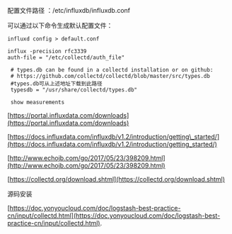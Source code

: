 配置文件路径 ：/etc/influxdb/influxdb.conf

可以通过以下命令生成默认配置文件：

```
influxd config > default.conf

influx -precision rfc3339
auth-file = "/etc/collectd/auth_file"

 # types.db can be found in a collectd installation or on github:
 # https://github.com/collectd/collectd/blob/master/src/types.db
 #types.db可从上述地址下载到此路径
 typesdb = "/usr/share/collectd/types.db"
 
 show measurements
```

[https://portal.influxdata.com/downloads](https://portal.influxdata.com/downloads)

[https://docs.influxdata.com/influxdb/v1.2/introduction/getting\_started/](https://docs.influxdata.com/influxdb/v1.2/introduction/getting_started/)

[http://www.echojb.com/go/2017/05/23/398209.html](http://www.echojb.com/go/2017/05/23/398209.html)

[https://collectd.org/download.shtml](https://collectd.org/download.shtml)

源码安装

[https://doc.yonyoucloud.com/doc/logstash-best-practice-cn/input/collectd.html](https://doc.yonyoucloud.com/doc/logstash-best-practice-cn/input/collectd.html).

